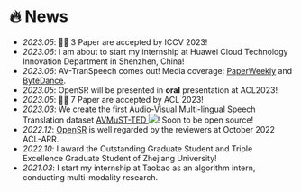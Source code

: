 # 🔥 News
- *2023.05*: 🎉🎉 3 Paper are accepted by ICCV 2023!
- *2023.06*: I am about to start my internship at Huawei Cloud Technology Innovation Department in Shenzhen, China!
- *2023.06*: AV-TranSpeech comes out! Media coverage: [PaperWeekly](https://mp.weixin.qq.com/s/2KD8CYToz-mLZStwCXcSnA) and [ByteDance](https://mp.weixin.qq.com/s/SMUWbGqtyYRK6I_VW18hjA).
- *2023.05*: OpenSR will be presented in **oral** presentation at ACL2023!
- *2023.05*: 🎉🎉 7 Paper are accepted by ACL 2023!
- *2023.03*: We create the first Audio-Visual Multi-lingual Speech Translation dataset [AVMuST-TED ![](https://img.shields.io/github/stars/Exgc/AVMuST-TED?style=social)](https://github.com/Exgc/AVMuST-TED)! Soon to be open source!
- *2022.12*: [OpenSR](https://github.com/Exgc/OpenSR) is well regarded by the reviewers at October 2022 ACL-ARR.
- *2022.10*: I award the Outstanding Graduate Student and Triple Excellence Graduate Student of Zhejiang University!
- *2021.03*: I start my internship at Taobao as an algorithm intern, conducting multi-modality research.
